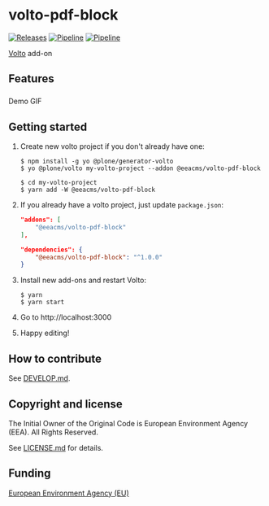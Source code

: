 # volto-pdf-block

[![Releases](https://img.shields.io/github/v/release/eea/volto-pdf-block)](https://github.com/eea/volto-pdf-block/releases)
[![Pipeline](https://ci.eionet.europa.eu/buildStatus/icon?job=volto-addons%2Fvolto-pdf-block%2Fmaster&subject=master)](https://ci.eionet.europa.eu/view/Github/job/volto-addons/job/volto-pdf-block/job/master/display/redirect)
[![Pipeline](https://ci.eionet.europa.eu/buildStatus/icon?job=volto-addons%2Fvolto-addon-template%2Fdevelop&subject=develop)](https://ci.eionet.europa.eu/view/Github/job/volto-addons/job/volto-pdf-block/job/develop/display/redirect)

[Volto](https://github.com/plone/volto) add-on

## Features

###

Demo GIF

## Getting started

1. Create new volto project if you don't already have one:

   ```
   $ npm install -g yo @plone/generator-volto
   $ yo @plone/volto my-volto-project --addon @eeacms/volto-pdf-block

   $ cd my-volto-project
   $ yarn add -W @eeacms/volto-pdf-block
   ```

1. If you already have a volto project, just update `package.json`:

   ```JSON
   "addons": [
       "@eeacms/volto-pdf-block"
   ],

   "dependencies": {
       "@eeacms/volto-pdf-block": "^1.0.0"
   }
   ```

1. Install new add-ons and restart Volto:

   ```
   $ yarn
   $ yarn start
   ```

1. Go to http://localhost:3000

1. Happy editing!

## How to contribute

See [DEVELOP.md](https://github.com/eea/volto-pdf-block/blob/master/DEVELOP.md).

## Copyright and license

The Initial Owner of the Original Code is European Environment Agency (EEA).
All Rights Reserved.

See [LICENSE.md](https://github.com/eea/volto-pdf-block/blob/master/LICENSE.md) for details.

## Funding

[European Environment Agency (EU)](http://eea.europa.eu)
